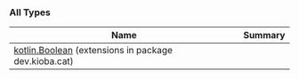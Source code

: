 

### All Types

| Name | Summary |
|---|---|
| [kotlin.Boolean](../dev.kioba.cat/kotlin.-boolean/index.md) (extensions in package dev.kioba.cat) |  |
